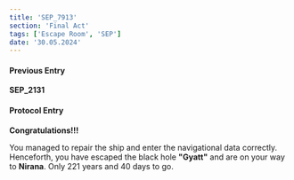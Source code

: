 ```yaml
---
title: 'SEP_7913'
section: 'Final Act'
tags: ['Escape Room', 'SEP']
date: '30.05.2024'
---
```


#### Previous Entry

**SEP_2131**

#### Protocol Entry

**Congratulations!!!**

You managed to repair the ship and enter the navigational data correctly. Henceforth, you have
escaped the black hole **"Gyatt"** and are on your way to **Nirana**. Only 221 years and 40 days to
go.
